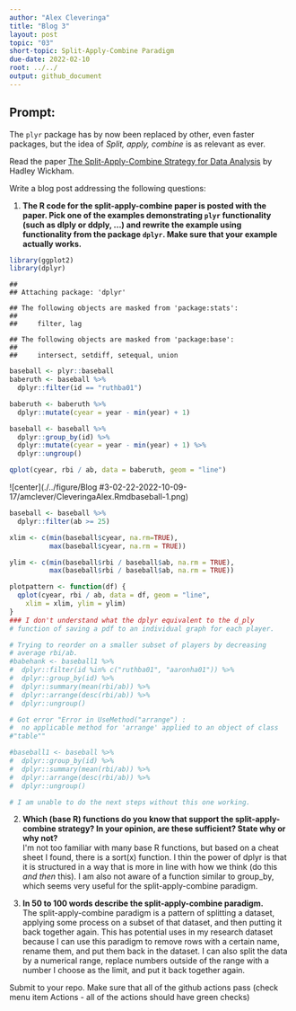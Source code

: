 ```yaml
---
author: "Alex Cleveringa"
title: "Blog 3"
layout: post
topic: "03"
short-topic: Split-Apply-Combine Paradigm
due-date: 2022-02-10
root: ../../
output: github_document
---
```


## Prompt:

The `plyr` package has by now been replaced by other, even faster packages, but the idea of *Split, apply, combine* is as relevant as ever.

Read the paper [The Split-Apply-Combine Strategy for Data Analysis](https://www.jstatsoft.org/article/view/v040i01) by Hadley Wickham.


Write a blog post addressing the following questions: 

1. **The R code for the split-apply-combine paper is posted with the paper. Pick one of the examples demonstrating `plyr` functionality (such as dlply or ddply, ...) and rewrite the example using functionality from the package `dplyr`. Make sure that your example actually works.**

```r
library(ggplot2)
library(dplyr)
```

```
## 
## Attaching package: 'dplyr'
```

```
## The following objects are masked from 'package:stats':
## 
##     filter, lag
```

```
## The following objects are masked from 'package:base':
## 
##     intersect, setdiff, setequal, union
```

```r
baseball <- plyr::baseball
baberuth <- baseball %>%
  dplyr::filter(id == "ruthba01")

baberuth <- baberuth %>%
  dplyr::mutate(cyear = year - min(year) + 1)

baseball <- baseball %>%
  dplyr::group_by(id) %>%
  dplyr::mutate(cyear = year - min(year) + 1) %>%
  dplyr::ungroup()

qplot(cyear, rbi / ab, data = baberuth, geom = "line")
```

![center](./../figure/Blog #3-02-22-2022-10-09-17/amclever/CleveringaAlex.Rmdbaseball-1.png)

```r
baseball <- baseball %>%
  dplyr::filter(ab >= 25)

xlim <- c(min(baseball$cyear, na.rm=TRUE), 
          max(baseball$cyear, na.rm = TRUE))

ylim <- c(min(baseball$rbi / baseball$ab, na.rm = TRUE), 
          max(baseball$rbi / baseball$ab, na.rm = TRUE))

plotpattern <- function(df) {
  qplot(cyear, rbi / ab, data = df, geom = "line", 
    xlim = xlim, ylim = ylim)
}
### I don't understand what the dplyr equivalent to the d_ply 
# function of saving a pdf to an individual graph for each player.

# Trying to reorder on a smaller subset of players by decreasing 
# average rbi/ab. 
#babehank <- baseball1 %>%
#  dplyr::filter(id %in% c("ruthba01", "aaronha01")) %>%
#  dplyr::group_by(id) %>%
#  dplyr::summary(mean(rbi/ab)) %>%
#  dplyr::arrange(desc(rbi/ab)) %>%
#  dplyr::ungroup()

# Got error "Error in UseMethod("arrange") : 
#  no applicable method for 'arrange' applied to an object of class 
#"table""

#baseball1 <- baseball %>%
#  dplyr::group_by(id) %>%
#  dplyr::summary(mean(rbi/ab)) %>%
#  dplyr::arrange(desc(rbi/ab)) %>%
#  dplyr::ungroup()

# I am unable to do the next steps without this one working.
```

2. **Which (base R) functions do you know that support the split-apply-combine strategy? In your opinion, are these sufficient? State why or why not?**  
I'm not too familiar with many base R functions, but based on a cheat 
sheet I found, there is a sort(x) function. I thin the power of dplyr 
is that it is structured in a way that is more in line with how we 
think (do this *and then* this). I am also not aware of a function 
similar to group_by, which seems very useful for the 
split-apply-combine paradigm.

3. **In 50 to 100 words describe the split-apply-combine paradigm.**  
 The split-apply-combine paradigm is a pattern of splitting a dataset,
 applying some process on a subset of that dataset, and then putting
 it back together again. 
 This has potential uses in my research dataset because I can use this
 paradigm to remove rows with a certain name, rename them, and put
 them back in the dataset. 
 I can also split the data by a numerical range, replace numbers
 outside of the range with a number I choose as the limit, and put 
 it back together again.

Submit to your repo. Make sure that all of the github actions pass (check menu item Actions - all of the actions should have green checks)

